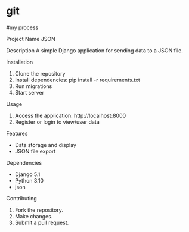 # git
#my process

Project Name
JSON

Description
A simple Django application for sending data to a JSON file.

Installation
1. Clone the repository
2. Install dependencies: pip install -r requirements.txt
3. Run migrations
4. Start server

Usage
1. Access the application: http://localhost:8000
2. Register or login to view/user data

Features
- Data storage and display
- JSON file export

Dependencies
- Django 5.1
- Python 3.10
- json

Contributing
1. Fork the repository.
2. Make changes.
3. Submit a pull request.
